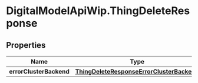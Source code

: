 # DigitalModelApiWip.ThingDeleteResponse

## Properties

Name | Type | Description | Notes
------------ | ------------- | ------------- | -------------
**errorClusterBackend** | [**ThingDeleteResponseErrorClusterBackend**](ThingDeleteResponseErrorClusterBackend.md) |  | [optional] 


